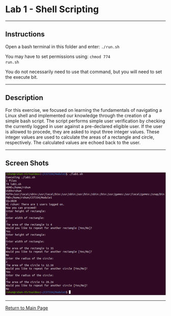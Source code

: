 # Lab 1 - Shell Scripting

---

## Instructions

Open a bash terminal in this folder and enter: <code>./run.sh</code>

You may have to set permissions using: <code>chmod 774 run.sh</code>

You do not necessarily need to use that command, but you will need to set the execute bit.

---

## Description

For this exercise, we focused on learning the fundamentals of navigating a Linux shell and implemented our knowledge through the creation of a simple bash script. The script performs simple user verification by checking the currently logged in user against a pre-declared eligible user. If the user is allowed to procede, they are asked to input three integer values. These integer values are used to calculate the areas of a rectangle and circle, respectively. The calculated values are echoed back to the user.

---

## Screen Shots

![run](/Module1/shum_lab1_run.PNG)

---

[Return to Main Page](https://github.com/raymondshum/CST334)

